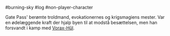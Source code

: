 #burning-sky #log #non-player-character

Gate Pass' berømte troldmand, evokationernes og krigsmagiens mester. Var en ødelæggende kraft der hjalp byen til at modstå besættelsen, men han forsvandt i kamp med [Vorax-Hûl](Vorax-Hûl.md).
